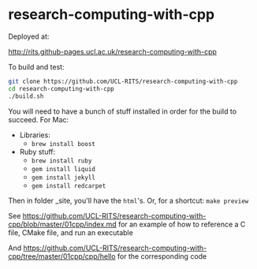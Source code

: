 research-computing-with-cpp
===========================

Deployed at:

http://rits.github-pages.ucl.ac.uk/research-computing-with-cpp

To build and test:

``` bash
git clone https://github.com/UCL-RITS/research-computing-with-cpp
cd research-computing-with-cpp
./build.sh
```

You will need to have a bunch of stuff installed in order for the build to succeed.
For Mac:
* Libraries:
   * `brew install boost`
* Ruby stuff:
   * `brew install ruby`
   * `gem install liquid`
   * `gem install jekyll`
   * `gem install redcarpet`

Then in folder _site, you'll have the `html`'s.
Or, for a shortcut: `make preview`

See https://github.com/UCL-RITS/research-computing-with-cpp/blob/master/01cpp/index.md for an example of how to reference a C file, CMake file, and run an executable

And https://github.com/UCL-RITS/research-computing-with-cpp/tree/master/01cpp/cpp/hello
for the corresponding code
